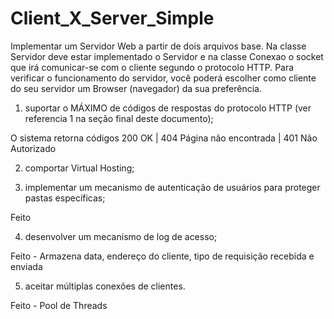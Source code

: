 # Client_X_Server_Simple

Implementar um Servidor Web a partir de dois arquivos base. Na classe Servidor deve estar
implementado o Servidor e na classe Conexao o socket que irá comunicar-se com o cliente segundo
o protocolo HTTP. Para verificar o funcionamento do servidor, você poderá escolher como cliente do
seu servidor um Browser (navegador) da sua preferência.

1) suportar o MÁXIMO de códigos de respostas do protocolo HTTP (ver referencia 1 na seção
final deste documento);

O sistema retorna códigos 200 OK | 404 Página não encontrada | 401 Não Autorizado

2) comportar Virtual Hosting;

3) implementar um mecanismo de autenticação de usuários para proteger pastas específicas;

Feito

4) desenvolver um mecanismo de log de acesso;

Feito - Armazena data, endereço do cliente, tipo de requisição recebida e enviada

5) aceitar múltiplas conexões de clientes.

Feito - Pool de Threads
